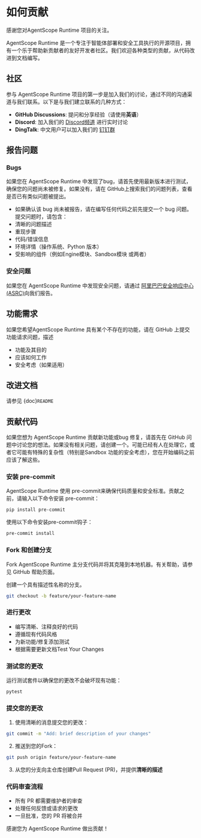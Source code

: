 # 如何贡献

感谢您对AgentScope Runtime 项目的关注。

AgentScope Runtime 是一个专注于智能体部署和安全工具执行的开源项目，拥有一个乐于帮助新贡献者的友好开发者社区。我们欢迎各种类型的贡献，从代码改进到文档编写。

## 社区

参与 AgentScope Runtime 项目的第一步是加入我们的讨论，通过不同的沟通渠道与我们联系。以下是与我们建立联系的几种方式：

- **GitHub Discussions**: 提问和分享经验（请使用**英语**）
- **Discord**: 加入我们的 [Discord频道](https://discord.gg/eYMpfnkG8h) 进行实时讨论
- **DingTalk**: 中文用户可以加入我们的 [钉钉群](https://qr.dingtalk.com/action/joingroup?code=v1,k1,OmDlBXpjW+I2vWjKDsjvI9dhcXjGZi3bQiojOq3dlDw=&_dt_no_comment=1&origin=11)

## 报告问题

### Bugs

如果您在 AgentScope Runtime 中发现了bug，请首先使用最新版本进行测试，确保您的问题尚未被修复。如果没有，请在 GitHub上搜索我们的问题列表，查看是否已有类似问题被提出。

- 如果确认该 bug 尚未被报告，请在编写任何代码之前先提交一个 bug 问题。提交问题时，请包含：
- 清晰的问题描述
- 重现步骤
- 代码/错误信息
- 环境详情（操作系统、Python 版本）
- 受影响的组件（例如Engine模块、Sandbox模块 或两者）

### 安全问题

如果您在 AgentScope Runtime 中发现安全问题，请通过 [阿里巴巴安全响应中心(ASRC)](https://security.alibaba.com/)向我们报告。

## 功能需求

如果您希望AgentScope Runtime 具有某个不存在的功能，请在 GitHub 上提交功能请求问题，描述

- 功能及其目的
- 应该如何工作
- 安全考虑（如果适用）

## 改进文档

请参见 {doc}`README`

## 贡献代码

如果您想为 AgentScope Runtime 贡献新功能或bug 修复，请首先在 GitHub 问题中讨论您的想法。如果没有相关问题，请创建一个。可能已经有人在处理它，或者它可能有特殊的复杂性（特别是Sandbox 功能的安全考虑），您在开始编码之前应该了解这些。

### 安装 pre-commit

AgentScope Runtime 使用 pre-commit来确保代码质量和安全标准。贡献之前，请输入以下命令安装 pre-commit：

```bash
pip install pre-commit
```

使用以下命令安装pre-commit钩子：

```bash
pre-commit install
```

### Fork 和创建分支

Fork AgentScope Runtime 主分支代码并将其克隆到本地机器。有关帮助，请参见 GitHub 帮助页面。

创建一个具有描述性名称的分支。

```bash
git checkout -b feature/your-feature-name
```

### 进行更改

- 编写清晰、注释良好的代码
- 遵循现有代码风格
- 为新功能/修复添加测试
- 根据需要更新文档Test Your Changes

### 测试您的更改

运行测试套件以确保您的更改不会破坏现有功能：

```bash
pytest
```

### 提交您的更改

1. 使用清晰的消息提交您的更改：

```bash
git commit -m "Add: brief description of your changes"
```

2. 推送到您的Fork：

```bash
git push origin feature/your-feature-name
```

3. 从您的分支向主仓库创建Pull Request (PR)，并提供**清晰的描述**

### 代码审查流程

- 所有 PR 都需要维护者的审查
- 处理任何反馈或请求的更改
- 一旦批准，您的 PR 将被合并

感谢您为 AgentScope Runtime 做出贡献！
